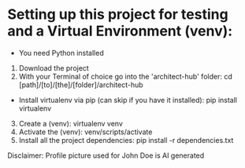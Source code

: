 # Setting up this project for testing and a Virtual Environment (venv):
* You need Python installed
1. Download the project
2. With your Terminal of choice go into the 'architect-hub' folder:
        cd [path]/[to]/[the]/[folder]/architect-hub
-  Install virtualenv via pip (can skip if you have it installed):
        pip install virtualenv
3. Create a (venv):
        virtualenv venv
4. Activate the (venv):
        venv/scripts/activate
5. Install all the project dependencies:
        pip install -r dependencies.txt










Disclaimer:
Profile picture used for John Doe is AI generated




